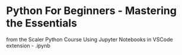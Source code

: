 # Python For Beginners - Mastering the Essentials
from the Scaler Python Course
Using Jupyter Notebooks in VSCode extension - .ipynb
